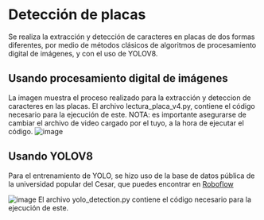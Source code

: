 # Detección de placas 

Se realiza la extracción y detección de caracteres en placas de dos formas diferentes, por medio de métodos clásicos de algoritmos de procesamiento digital de imágenes, y con el uso de YOLOV8.

## Usando procesamiento digital de imágenes 
La imagen muestra el proceso realizado para la extracción y deteccion de caracteres en las placas.
El archivo lectura_placa_v4.py, contiene el código necesario para la ejecución de este. 
NOTA: es importante asegurarse de cambiar el archivo de video cargado por el tuyo, a la hora de ejecutar el código.
![image](https://github.com/dani-cuar/Plates-detection/assets/42179443/35023cfa-85a1-4032-b503-a2387413d3ed)


## Usando YOLOV8

Para el entrenamiento de YOLO, se hizo uso de la base de datos pública de la universidad popular del Cesar, que puedes encontrar en [Roboflow](https://universe.roboflow.com/universidad-popular-del-cesar-pmj7r/prueba_1-tnlwa)

![image](https://github.com/dani-cuar/Plates-detection/assets/42179443/5cf6df35-ee52-4504-a3b2-1df6c3bb28e8)
El archivo yolo_detection.py contiene el código necesario para la ejecución de este.
